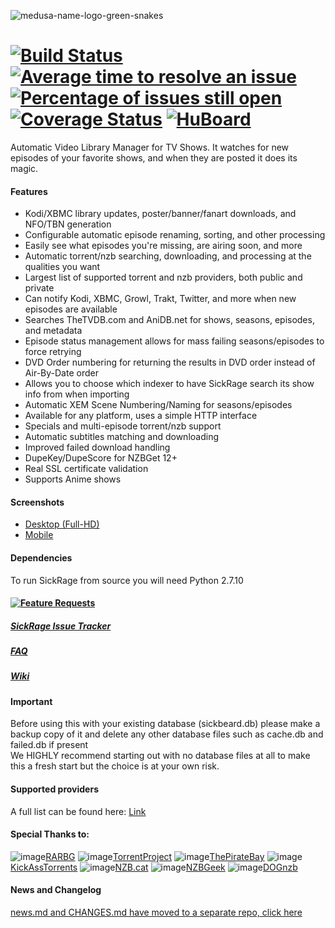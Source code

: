 ![medusa-name-logo-green-snakes](https://cloud.githubusercontent.com/assets/1867464/13375559/ede197ae-dd70-11e5-8cd0-b0eb239c977e.png)

[![Build Status](https://travis-ci.org/pymedusa/SickRage.svg?branch=develop)](https://travis-ci.org/pymedusa/SickRage) [![Average time to resolve an issue](http://isitmaintained.com/badge/resolution/pymedusa/SickRage.svg)](http://isitmaintained.com/project/pymedusa/SickRage "Average time to resolve an issue") [![Percentage of issues still open](http://isitmaintained.com/badge/open/pymedusa/SickRage.svg)](http://isitmaintained.com/project/pymedusa/SickRage "Percentage of issues still open") [![Coverage Status](https://coveralls.io/repos/pymedusa/SickRage/badge.svg?branch=develop&service=github)](https://coveralls.io/github/pymedusa/SickRage?branch=develop) [![HuBoard](https://img.shields.io/badge/Hu-Board-7965cc.svg)](https://huboard.com/pymedusa/SickRage)
=====
Automatic Video Library Manager for TV Shows. It watches for new episodes of your favorite shows, and when they are posted it does its magic.

#### Features
 - Kodi/XBMC library updates, poster/banner/fanart downloads, and NFO/TBN generation
 - Configurable automatic episode renaming, sorting, and other processing
 - Easily see what episodes you're missing, are airing soon, and more
 - Automatic torrent/nzb searching, downloading, and processing at the qualities you want
 - Largest list of supported torrent and nzb providers, both public and private
 - Can notify Kodi, XBMC, Growl, Trakt, Twitter, and more when new episodes are available
 - Searches TheTVDB.com and AniDB.net for shows, seasons, episodes, and metadata
 - Episode status management allows for mass failing seasons/episodes to force retrying
 - DVD Order numbering for returning the results in DVD order instead of Air-By-Date order
 - Allows you to choose which indexer to have SickRage search its show info from when importing
 - Automatic XEM Scene Numbering/Naming for seasons/episodes
 - Available for any platform, uses a simple HTTP interface
 - Specials and multi-episode torrent/nzb support
 - Automatic subtitles matching and downloading
 - Improved failed download handling
 - DupeKey/DupeScore for NZBGet 12+
 - Real SSL certificate validation
 - Supports Anime shows

#### Screenshots
- [Desktop (Full-HD)](http://imgur.com/a/4fpBk)
- [Mobile](http://imgur.com/a/WPyG6)

#### Dependencies
 To run SickRage from source you will need Python 2.7.10

#### [![Feature Requests](https://cloud.githubusercontent.com/assets/390379/10127973/045b3a96-6560-11e5-9b20-31a2032956b2.png)](http://feathub.com/PyMedusa/SickRage)

##### [SickRage Issue Tracker](https://github.com/PyMedusa/SickRage-issues)

##### [FAQ](https://github.com/PyMedusa/SickRage/wiki/Frequently-Asked-Questions)

##### [Wiki](https://github.com/PyMedusa/SickRage/wiki)

#### Important
Before using this with your existing database (sickbeard.db) please make a backup copy of it and delete any other database files such as cache.db and failed.db if present<br>
We HIGHLY recommend starting out with no database files at all to make this a fresh start but the choice is at your own risk.

#### Supported providers

A full list can be found here: [Link](https://github.com/PyMedusa/SickRage-issues/wiki/SickRage-Search-Providers)

#### Special Thanks to:
![image](https://rarbg.com/favicon.ico)[RARBG](https://rarbg.to)
![image](https://torrentproject.se/favicon.ico)[TorrentProject](https://torrentproject.se/about)
![image](https://thepiratebay.se/favicon.ico)[ThePirateBay](https://thepiratebay.se/)
![image](http://kat.cr/favicon.ico)[KickAssTorrents](https://kat.cr)
![image](https://nzb.cat/favicon.ico)[NZB.cat](https://nzb.cat/)
![image](https://nzbgeek.info/favicon.ico)[NZBGeek](https://nzbgeek.info)
![image](https://raw.githubusercontent.com/PyMedusa/SickRage/master/gui/slick/images/providers/dognzb.png)[DOGnzb](dognzb.cr)

#### News and Changelog
[news.md and CHANGES.md have moved to a separate repo, click here](https://github.com/PyMedusa/SickRage.github.io)
